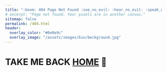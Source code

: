 ```yaml
---
title: ":boom: 404 Page Not Found :see_no_evil: :hear_no_evil: :speak_no_evil:"
# excerpt: "Page not found. Your pixels are in another canvas."
sitemap: false
permalink: /404.html
header:
  overlay_color: "#0e0e9c"
  overlay_image: "/assets/images/bio/beckgraund.jpg"
---
```


# **TAKE ME BACK [HOME](/) :call_me_hand:**
